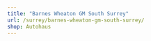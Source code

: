 ```yaml
---
title: "Barnes Wheaton GM South Surrey"
url: /surrey/barnes-wheaton-gm-south-surrey/
shop: Autohaus
---
```

